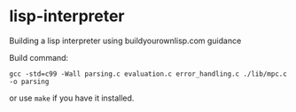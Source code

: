 # lisp-interpreter
Building a lisp interpreter using buildyourownlisp.com guidance

Build command:
```psh
gcc -std=c99 -Wall parsing.c evaluation.c error_handling.c ./lib/mpc.c -o parsing
```

or use ```make``` if you have it installed.